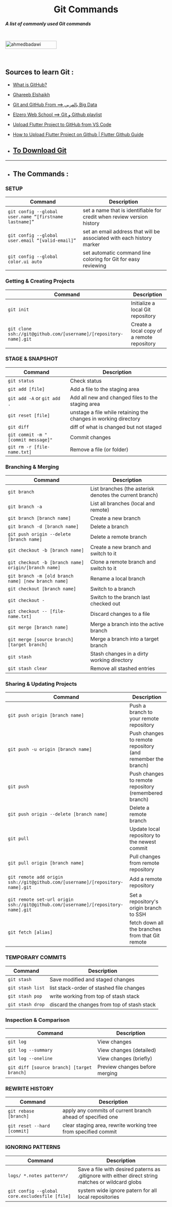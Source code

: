 <h1 align="center"> Git Commands </h1>


***A list of commonly used Git commands***

<br>

<p> 

<img src="https://komarev.com/ghpvc/?username=Git-Commands-Github-Guide&label=Repo%20views&color=0e75b6&style=plastic?" alt="ahmedbadawi" height=25px, width=160px/> 

</p>

<br>

## Sources to learn Git :

- [What is GitHub?](https://youtu.be/pBy1zgt0XPc?si=BUJUk0q9wEVDROEX)

- [Ghareeb Elshaikh](https://youtu.be/fDkR0TDR9dI?si=HWaXAxboaJJzrcGg)

- [Git and GitHub From ==> بالعربي Big Data](https://youtu.be/Q6G-J54vgKc?si=j2sBM2RzbXEs_rbK)

- [Elzero Web School ==>   Git و Github playlist](https://youtube.com/playlist?list=PLDoPjvoNmBAw4eOj58MZPakHjaO3frVMF&si=8RrFWhswwkhCZ1qy)

- [Upload Flutter Project to GitHub from VS Code](https://youtu.be/PiweMDoWhqA?si=zJ35I7EIA1OiRxu2)

- [How to Upload Flutter Project on Github | Flutter Github Guide](https://youtu.be/DsUwTmSyfYE?si=ByqJiw7x1wcG8G99)


* ## [To Download Git](https://git-scm.com/downloads)

<hr>

* ## The Commands : 

### SETUP

| Command | Description |
| ------- | ----------- |
| `git config --global user.name “[firstname lastname]”` | set a name that is identifiable for credit when review version history |
| `git config --global user.email “[valid-email]”` | set an email address that will be associated with each history marker |
| `git config --global color.ui auto` | set automatic command line coloring for Git for easy reviewing |


### Getting & Creating Projects

| Command | Description |
| ------- | ----------- |
| `git init` | Initialize a local Git repository |
| `git clone ssh://git@github.com/[username]/[repository-name].git` | Create a local copy of a remote repository |

### STAGE & SNAPSHOT

| Command | Description |
| ------- | ----------- |
| `git status` | Check status |
| `git add [file]` | Add a file to the staging area |
| `git add -A` or `git add .`| Add all new and changed files to the staging area |
| `git reset [file]` | unstage a file while retaining the changes in working directory |
| `git diff` | diff of what is changed but not staged |
| `git commit -m "[commit message]"` | Commit changes |
| `git rm -r [file-name.txt]` | Remove a file (or folder) |

### Branching & Merging

| Command | Description |
| ------- | ----------- |
| `git branch` | List branches (the asterisk denotes the current branch) |
| `git branch -a` | List all branches (local and remote) |
| `git branch [branch name]` | Create a new branch |
| `git branch -d [branch name]` | Delete a branch |
| `git push origin --delete [branch name]` | Delete a remote branch |
| `git checkout -b [branch name]` | Create a new branch and switch to it |
| `git checkout -b [branch name] origin/[branch name]` | Clone a remote branch and switch to it |
| `git branch -m [old branch name] [new branch name]` | Rename a local branch |
| `git checkout [branch name]` | Switch to a branch |
| `git checkout -` | Switch to the branch last checked out |
| `git checkout -- [file-name.txt]` | Discard changes to a file |
| `git merge [branch name]` | Merge a branch into the active branch |
| `git merge [source branch] [target branch]` | Merge a branch into a target branch |
| `git stash` | Stash changes in a dirty working directory |
| `git stash clear` | Remove all stashed entries |

### Sharing & Updating Projects

| Command | Description |
| ------- | ----------- |
| `git push origin [branch name]` | Push a branch to your remote repository |
| `git push -u origin [branch name]` | Push changes to remote repository (and remember the branch) |
| `git push` | Push changes to remote repository (remembered branch) |
| `git push origin --delete [branch name]` | Delete a remote branch |
| `git pull` | Update local repository to the newest commit |
| `git pull origin [branch name]` | Pull changes from remote repository |
| `git remote add origin ssh://git@github.com/[username]/[repository-name].git` | Add a remote repository |
| `git remote set-url origin ssh://git@github.com/[username]/[repository-name].git` | Set a repository's origin branch to SSH |
| `git fetch [alias]` | fetch down all the branches from that Git remote |

### TEMPORARY COMMITS

| Command | Description |
| ------- | ----------- |
| `git stash` | Save modified and staged changes |
| `git stash list` | list stack-order of stashed file changes |
| `git stash pop` | write working from top of stash stack |
| `git stash drop` | discard the changes from top of stash stack |


### Inspection & Comparison

| Command | Description |
| ------- | ----------- |
| `git log` | View changes |
| `git log --summary` | View changes (detailed) |
| `git log --oneline` | View changes (briefly) |
| `git diff [source branch] [target branch]` | Preview changes before merging |

### REWRITE HISTORY
| Command | Description |
| ------- | ----------- |
| `git rebase [branch]` | apply any commits of current branch ahead of specified one |
| `git reset --hard [commit]` | clear staging area, rewrite working tree from specified commit |

### IGNORING PATTERNS

| Command | Description |
| ------- | ----------- |
| `logs/ *.notes pattern*/` | Save a file with desired paterns as .gitignore with either direct string  matches or wildcard globs |
| `git config --global core.excludesfile [file]` | system wide ignore patern for all local repositories |
